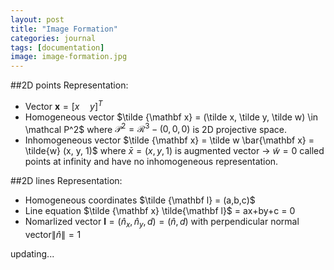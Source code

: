 ```yaml
---
layout: post
title: "Image Formation"
categories: journal
tags: [documentation]
image: image-formation.jpg
---
```

##2D points
Representation:
* Vector $\mathbf x=[x\quad y]^T$  
* Homogeneous vector  $\tilde {\mathbf x} = (\tilde x, \tilde y, \tilde w) \in \mathcal P^2$  where $\mathcal P^2 = \mathcal R^3 - (0,0,0)$ is 2D projective space.  
* Inhomogeneous vector $\tilde {\mathbf x} = \tilde w \bar{\mathbf x} = \tilde{w} (x, y, 1)$  where $\bar x = (x,y,1)$ is augmented vector -> $\tilde w = 0$ called points at infinity and have no inhomogeneous representation.  

##2D lines
Representation:
* Homogeneous coordinates $\tilde {\mathbf l} = (a,b,c)$
* Line equation $\tilde {\mathbf x} \tilde{\mathbf l}$ = ax+by+c = 0
* Nomarlized vector $\mathbf l = (\hat n_x,\hat n_y,d)=(\hat n,d)$ with perpendicular normal vector$\lVert\hat n\rVert=1$

updating...


<!--stackedit_data:
eyJoaXN0b3J5IjpbMjc1NTA3NTYzLC02MjQxMjA5NjcsNDE0NT
YyNDQ5LDEwMzQ3NzIyOCwtMjEyOTMyODExMSwxNzA1MTg5LC0y
MDQzNjMxNTQ3LDEyMjcwNDQ4MDksMTUxNTcwOTQ0Nyw2OTczND
gwMDMsLTEzMjc3MzQ5OTksLTE2NjA5Mjc5MzcsLTE5ODEyNzgw
MTAsLTUxOTU1OTY2NiwyMDYxMjYyMzUwLC03NTc1OTUxMjAsLT
c0MjU2MTM2M119
-->